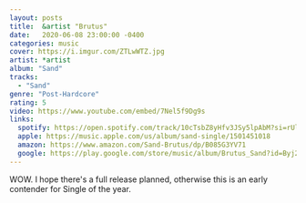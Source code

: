 ```yaml
---
layout: posts
title:  &artist "Brutus"
date:   2020-06-08 23:00:00 -0400
categories: music
cover: https://i.imgur.com/ZTLwWTZ.jpg
artist: *artist
album: "Sand"
tracks:
  - "Sand"
genre: "Post-Hardcore"
rating: 5
video: https://www.youtube.com/embed/7Nel5f9Dg9s
links:
  spotify: https://open.spotify.com/track/10cTsbZ8yHfv3JSy5lpAbM?si=rUlTfx3yQFuFUGIfjwbTpg
  apple: https://music.apple.com/us/album/sand-single/1501451018
  amazon: https://www.amazon.com/Sand-Brutus/dp/B085G3YV71
  google: https://play.google.com/store/music/album/Brutus_Sand?id=Byj2s2caox6cvdexkw3rwvvcyti&hl=en_US
---
```


WOW.  I hope there's a full release planned, otherwise this is an early contender for Single of the year.

